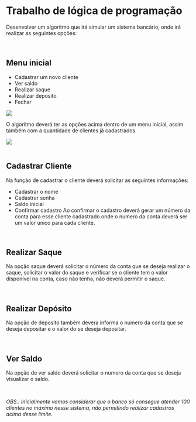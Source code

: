 # Trabalho de lógica de programação

Desenvolver um algoritmo que irá simular um sistema bancário, onde irá realizar as seguintes opções:

<br/>

## Menu inicial
* Cadastrar um novo cliente
* Ver saldo
* Realizar saque
* Realizar deposito
* Fechar 
<div aling="center">
<img src="https://github.com/wistech7l/Conta-Banco--portugol/blob/master/imagens/menu_inicar.PNG?raw=true">
</div>

O algoritmo deverá ter as opções acima dentro de um menu inicial, assim também com a quantidade de clientes já cadastrados. 
<div aling="center">
<img src="https://github.com/wistech7l/Conta-Banco--portugol/blob/master/imagens/bem_vindo.PNG?raw=true">
</div>
<br/>

## Cadastrar Cliente
Na função de cadastrar o cliente deverá solicitar as seguintes informações: 
* Cadastrar o nome
* Cadastrar senha
* Saldo inicial 
* Confirmar cadastro 
Ao confirmar o cadastro deverá gerar um número da conta para esse cliente cadastrado onde o numero da conta deverá ser um valor único para cada cliente. 

<br/>

## Realizar Saque 
Na opção saque deverá solicitar o número da conta que se deseja realizar o saque, solicitar o valor do saque e verificar se o cliente tem o valor disponível na conta, caso não tenha, não deverá permitir o saque. 

<br/>

## Realizar Depósito
Na opção de deposito também devera informa o numero da conta que se deseja depositar e o valor do se deseja depositar. 

<br/>

## Ver Saldo
Na opção de ver saldo deverá solicitar o numero da conta que se deseja visualizar o saldo.

<br/>

*_OBS.:_*
_Inicialmente vamos considerar que o banco só consegue atender 100 clientes no máximo nesse sistema, não permitindo realizar cadastros acima desse limite._

